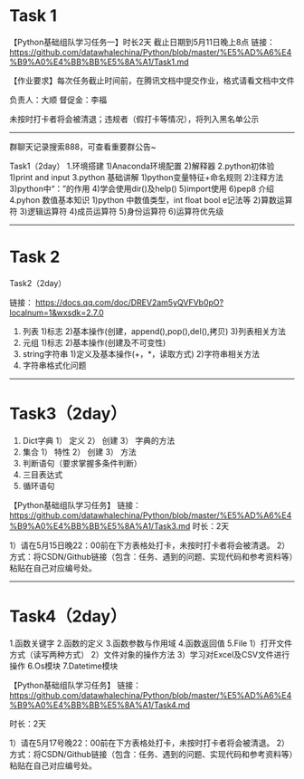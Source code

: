 # Task 1

【Python基础组队学习任务一】时长2天 截止日期到5月11日晚上8点
链接：
https://github.com/datawhalechina/Python/blob/master/%E5%AD%A6%E4%B9%A0%E4%BB%BB%E5%8A%A1/Task1.md

【作业要求】每次任务截止时间前，在腾讯文档中提交作业，格式请看文档中文件

负责人：大顺
督促金：李福

未按时打卡者将会被清退；违规者（假打卡等情况），将列入黑名单公示

---------------------------
群聊天记录搜索888，可查看重要群公告~

Task1（2day）
1.环境搭建
    1)Anaconda环境配置
    2)解释器
2.python初体验
    1)print and input
3.python 基础讲解
    1)python变量特征+命名规则
    2)注释方法
    3)python中“：”的作用
    4)学会使用dir()及help()
    5)import使用
    6)pep8 介绍
4.pyhon 数值基本知识
    1)python 中数值类型，int float bool e记法等
    2)算数运算符
    3)逻辑运算符
    4)成员运算符
    5)身份运算符
    6)运算符优先级

------

# Task 2

Task2（2day）

链接：
https://docs.qq.com/doc/DREV2am5yQVFVb0pO?localnum=1&wxsdk=2.7.0

1. 列表
    1)标志
    2)基本操作(创建，append(),pop(),del(),拷贝)
    3)列表相关方法
2. 元组
    1)标志
    2)基本操作(创建及不可变性)
3. string字符串
    1)定义及基本操作(+，*，读取方式)
    2)字符串相关方法
4. 字符串格式化问题

------

# Task3（2day）

1. Dict字典
1） 定义
2） 创建
3） 字典的方法
2. 集合
1） 特性
2） 创建
3） 方法
3. 判断语句（要求掌握多条件判断）
4. 三目表达式
5. 循环语句

【Python基础组队学习任务】
链接：
https://github.com/datawhalechina/Python/blob/master/%E5%AD%A6%E4%B9%A0%E4%BB%BB%E5%8A%A1/Task3.md
时长：2天

1）请在5月15日晚22：00前在下方表格处打卡，未按时打卡者将会被清退。
2）方式：将CSDN/Github链接（包含：任务、遇到的问题、实现代码和参考资料等）粘贴在自己对应编号处。

------

# Task4（2day）

1.函数关键字
2.函数的定义
3.函数参数与作用域
4.函数返回值
5.File
1）打开文件方式（读写两种方式）
2）文件对象的操作方法
3）学习对Excel及CSV文件进行操作
6.Os模块
7.Datetime模块

【Python基础组队学习任务】
链接：
https://github.com/datawhalechina/Python/blob/master/%E5%AD%A6%E4%B9%A0%E4%BB%BB%E5%8A%A1/Task4.md

时长：2天

1）请在5月17号晚22：00前在下方表格处打卡，未按时打卡者将会被清退。
2）方式：将CSDN/Github链接（包含：任务、遇到的问题、实现代码和参考资料等）粘贴在自己对应编号处。